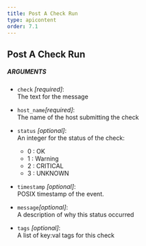 ```yaml
---
title: Post A Check Run
type: apicontent
order: 7.1
---
```


## Post A Check Run

##### ARGUMENTS

* `check` *[required]*:  
    The text for the message

* `host_name`*[required]*:  
    The name of the host submitting the check

* `status` *[optional]*:   
    An integer for the status of the check:
    * 0 : OK
    * 1 : Warning
    * 2 : CRITICAL
    * 3 : UNKNOWN
  

* `timestamp` *[optional]*:  
    POSIX timestamp of the event.

* `message`*[optional]*:  
    A description of why this status occurred  

* `tags` *[optional]*:  
    A list of key:val tags for this check